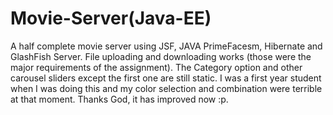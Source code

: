 # Movie-Server(Java-EE)
A half complete movie server using JSF, JAVA PrimeFacesm, Hibernate and GlashFish Server. File uploading and downloading works (those were the major requirements of the assignment). The Category option and other carousel sliders except the first one are still static. I was a first year student when I was doing this and my color selection and combination were terrible at that moment. Thanks God, it has improved now :p.
